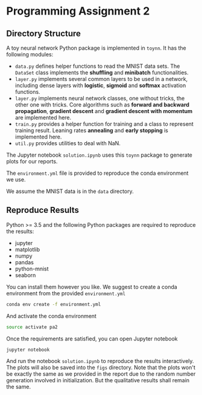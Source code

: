 # Programming Assignment 2

## Directory Structure

A toy neural network Python package is implemented in `toynn`. It has the following modules:

- `data.py` defines helper functions to read the MNIST data sets. The `DataSet` class implements the **shuffling** and **minibatch** functionalities.
- `layer.py` implements several common layers to be used in a network, including dense layers with **logistic**, **sigmoid** and **softmax** activation functions.
- `layer.py` implements neural network classes, one without tricks, the other one with tricks. Core algorithms such as **forward and backward propagation**, **gradient descent** and **gradient descent with momentum** are implemented here.
- `train.py` provides a helper function for training and a class to represent training result. Leaning rates **annealing** and **early stopping** is implemented here.
- `util.py` provides utilities to deal with NaN.

The Jupyter notebook `solution.ipynb` uses this `toynn` package to generate plots for our reports.

The `environment.yml` file is provided to reproduce the conda environment we use.

We assume the MNIST data is in the `data` directory.

## Reproduce Results

Python >= 3.5 and the following Python packages are required to reproduce the results:

- jupyter
- matplotlib
- numpy
- pandas
- python-mnist
- seaborn

You can install them however you like. We suggest to create a conda environment from the provided `environment.yml`

```bash
conda env create -f environment.yml
```

And activate the conda environment

```bash
source activate pa2
```

Once the requirements are satisfied, you can open Jupyter notebook

```bash
jupyter notebook
```

And run the notebook `solution.ipynb` to reproduce the results interactively. The plots will also be saved into the `figs` directory. Note that the plots won't be exactly the same as we provided in the report due to the random number generation involved in initialization. But the qualitative results shall remain the same.
